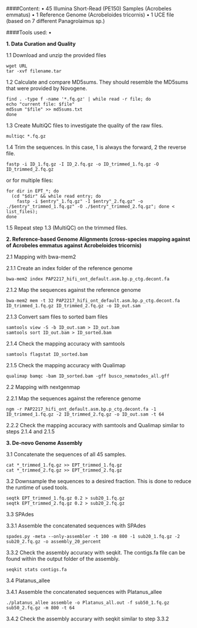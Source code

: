 ####Content:
• 45 Illumina Short-Read (PE150) Samples (Acrobeles emmatus)
• 1 Reference Genome (Acrobeloides tricornis)
• 1 UCE file (based on 7 different Panagrolaimus sp.)

####Tools used:
• 

**1. Data Curation and Quality**

1.1 Download and unzip the provided files
```
wget URL
tar -xvf filename.tar
```

1.2 Calculate and compare MD5sums. They should resemble the MD5sums that were provided by Novogene.
```
find . -type f -name '*.fq.gz' | while read -r file; do
echo "current file: $file"
md5sum "$file" >> md5sums.txt
done
```
1.3 Create MultiQC files to investigate the quality of the raw files.
```
multiqc *.fq.gz
```
1.4 Trim the sequences. In this case, 1 is always the forward, 2 the reverse file.
```
fastp -i ID_1.fq.gz -I ID_2.fq.gz -o ID_trimmed_1.fq.gz -O ID_trimmed_2.fq.gz
```
or for multiple files:
```
for dir in EPT_*; do
  (cd "$dir" && while read entry; do
    fastp -i $entry"_1.fq.gz" -I $entry"_2.fq.gz" -o ./$entry"_trimmed_1.fq.gz" -O ./$entry"_trimmed_2.fq.gz"; done < list_files);
done
```
1.5 Repeat step 1.3 (MultiQC) on the trimmed files.

**2. Reference-based Genome Alignments (cross-species mapping against of Acrobeles emmatus against Acrobeloides tricornis)**

2.1 Mapping with bwa-mem2

2.1.1 Create an index folder of the reference genome
```
bwa-mem2 index PAP2217_hifi_ont_default.asm.bp.p_ctg.decont.fa
```
2.1.2 Map the sequences against the reference genome
```
bwa-mem2 mem -t 32 PAP2217_hifi_ont_default.asm.bp.p_ctg.decont.fa ID_trimmed_1.fq.gz ID_trimmed_2.fq.gz -o ID_out.sam
```
2.1.3 Convert sam files to sorted bam files
```
samtools view -S -b ID_out.sam > ID_out.bam
samtools sort ID_out.bam > ID_sorted.bam
```
2.1.4 Check the mapping accuracy with samtools
```
samtools flagstat ID_sorted.bam
```
2.1.5 Check the mapping accuracy with Qualimap
```
qualimap bamqc -bam ID_sorted.bam -gff busco_nematodes_all.gff
````
2.2 Mapping with nextgenmap

2.2.1 Map the sequences against the reference genome
```
ngm -r PAP2217_hifi_ont_default.asm.bp.p_ctg.decont.fa -1 ID_trimmed_1.fq.gz -2 ID_trimmed_2.fq.gz -o ID_out.sam -t 64
```
2.2.2 Check the mapping accuracy with samtools and Qualimap similar to steps 2.1.4 and 2.1.5

**3. De-novo Genome Assembly**

3.1 Concatenate the sequences of all 45 samples.
```
cat *_trimmed_1.fq.gz >> EPT_trimmed_1.fq.gz
cat *_trimmed_2.fq.gz >> EPT_trimmed_2.fq.gz
```
3.2 Downsample the sequences to a desired fraction. This is done to reduce the runtime of used tools.
```
seqtk EPT_trimmed_1.fq.gz 0.2 > sub20_1.fq.gz
seqtk EPT_trimmed_2.fq.gz 0.2 > sub20_2.fq.gz
```
3.3 SPAdes 

3.3.1 Assemble the concatenated sequences with SPAdes
```
spades.py -meta --only-assembler -t 100 -m 800 -1 sub20_1.fq.gz -2 sub20_2.fq.gz -o assembly_20_percent
```
3.3.2 Check the assembly accuracy with seqkit. The contigs.fa file can be found within the output folder of the assembly.
```
seqkit stats contigs.fa
```

3.4 Platanus_allee

3.4.1 Assemble the concatenated sequences with Platanus_allee
```
./platanus_allee assemble -o Platanus_all.out -f sub50_1.fq.gz sub50_2.fq.gz -m 800 -t 64
```
3.4.2 Check the assembly accurary with seqkit similar to step 3.3.2














